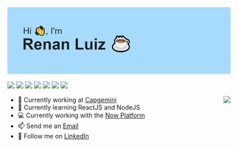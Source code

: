 <img src="https://github.com/renanluiz/renanluiz/blob/main/download.png?raw=true">

![](https://img.shields.io/badge/Native-Portuguese-informational?style=flat-square&logo=&color=293053&labelColor=f7f7f7)
![](https://img.shields.io/badge/Fluent-English-informational?style=flat-square&logo=&logoColor=white&color=293053&labelColor=f7f7f7)
![](https://img.shields.io/badge/-HTML5-informational?style=flat-square&logo=html5&logoColor=white&color=293053)
![](https://img.shields.io/badge/-CSS3-informational?style=flat-square&logo=css3&logoColor=white&color=293053)
![](https://img.shields.io/badge/-Javascript-informational?style=flat-square&logo=javascript&logoColor=white&color=293053)
![](https://img.shields.io/badge/-NodeJs-informational?style=flat-square&logo=node.js&logoColor=white&color=293053)
![](https://img.shields.io/badge/-ReactJs-informational?style=flat-square&logo=react&logoColor=white&color=293053)

<a href="https://github.com/anuraghazra/convoychat">
  <img align="right" src="https://github-readme-stats.vercel.app/api/top-langs/?username=renanluiz&layout=compact&theme=tokyonight&hide_border=true"/>
</a>

<ul align="left" width="425">
<li>🔭 Currently working at <a href="http://www.capgemini.com">Capgemini</a></li>
<li>🌱 Currently learning ReactJS and NodeJS</li>
<li>💻 Currently working with the <a href="http://www.servicenow.com">Now Platform</a></li>
<li>📫 Send me an <a href="mailto:renansouzaoliveira10@gmail.com">Email</a></li>
<li>👥 Follow me on <a href="linkedin.com/in/renanloliveira">LinkedIn</a> </li>

</ul>
